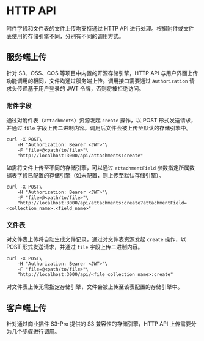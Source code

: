 # HTTP API

附件字段和文件表的文件上传均支持通过 HTTP API 进行处理。根据附件或文件表使用的存储引擎不同，分别有不同的调用方式。

## 服务端上传

针对 S3、OSS、COS 等项目中内置的开源存储引擎，HTTP API 与用户界面上传功能调用的相同，文件均通过服务端上传。调用接口需要通过 `Authorization` 请求头传递基于用户登录的 JWT 令牌，否则将被拒绝访问。

### 附件字段

通过对附件表（`attachments`）资源发起 `create` 操作，以 POST 形式发送请求，并通过 `file` 字段上传二进制内容。调用后文件会被上传至默认的存储引擎中。

```shell
curl -X POST\
    -H "Authorization: Bearer <JWT>"\
    -F "file=@<path/to/file>"\
    "http://localhost:3000/api/attachments:create"
```

如需将文件上传至不同的存储引擎，可以通过 `attachmentField` 参数指定所属数据表字段已配置的存储引擎（如未配置，则上传至默认存储引擎）。

```shell
curl -X POST\
    -H "Authorization: Bearer <JWT>"\
    -F "file=@<path/to/file>"\
    "http://localhost:3000/api/attachments:create?attachmentField=<collection_name>.<field_name>"
```

### 文件表

对文件表上传将自动生成文件记录，通过对文件表资源发起 `create` 操作，以 POST 形式发送请求，并通过 `file` 字段上传二进制内容。

```shell
curl -X POST\
    -H "Authorization: Bearer <JWT>"\
    -F "file=@<path/to/file>"\
    "http://localhost:3000/api/<file_collection_name>:create"
```

对文件表上传无需指定存储引擎，文件会被上传至该表配置的存储引擎中。

## 客户端上传

针对通过商业插件 S3-Pro 提供的 S3 兼容性的存储引擎，HTTP API 上传需要分为几个步骤进行调用。